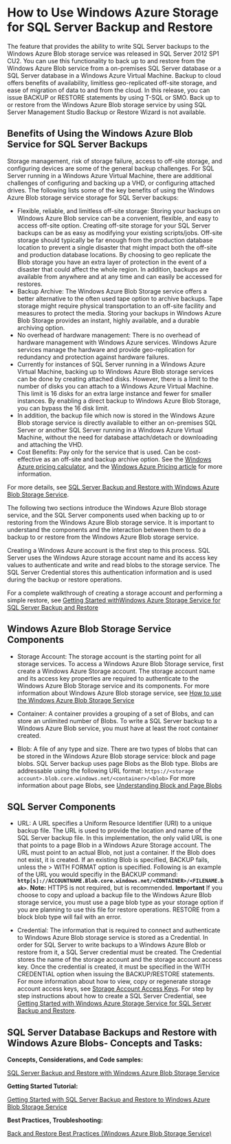 <properties linkid="manage-services-storage-SQL-Server-backup" urlDisplayName="Storage for SQL Server backups" pageTitle="How to Use Windows Azure Storage for SQL Server Backup and Restore" metaKeywords="" description="" metaCanonical="" services="storage" documentationCenter="" title="How to Use Windows Azure Storage for SQL Server Backup and Restore" authors=""  solutions="" writer="karaman" manager="clairt" editor="tysonn"  />



<h1 id="SQLServerBackupandRestoretostorage">  How to Use Windows Azure Storage for SQL Server Backup and Restore</h1>

The feature that provides the ability to write SQL Server backups to the Windows Azure Blob storage service was released in SQL Server 2012 SP1 CU2. You can use this functionality to back up to and restore from the Windows Azure Blob service from a on-premises SQL Server database or a SQL Server database in a Windows Azure Virtual Machine. Backup to cloud offers benefits of availability, limitless geo-replicated off-site storage, and ease of migration of data to and from the cloud.   In this release, you can issue BACKUP or RESTORE statements by using T-SQL or SMO. Back up to or restore from the Windows Azure Blob storage service by using SQL Server Management Studio Backup or Restore Wizard is not available.

<h2> Benefits of Using the Windows Azure Blob Service for SQL Server Backups</h2>

Storage management, risk of storage failure, access to off-site storage, and configuring devices are some of the general backup challenges.  For SQL Server running in a Windows Azure Virtual Machine, there are additional challenges of configuring and backing up a VHD, or configuring attached drives. The following lists some of the key benefits of using the Windows Azure Blob storage service storage for SQL Server backups:

* Flexible, reliable, and limitless off-site storage: Storing your backups on Windows Azure Blob service can be a convenient, flexible, and easy to access off-site option. Creating off-site storage for your SQL Server backups can be as easy as modifying your existing scripts/jobs. Off-site storage should typically be far enough from the production database location to prevent a single disaster that might impact both the off-site and production database locations. By choosing to geo replicate the Blob storage you have an extra layer of protection in the event of a disaster that could affect the whole region. In addition, backups are available from anywhere and at any time and can easily be accessed for restores.
* Backup Archive: The Windows Azure Blob Storage service offers a better alternative to the often used tape option to archive backups. Tape storage might require physical transportation to an off-site facility and measures to protect the media. Storing your backups in Windows Azure Blob Storage provides an instant, highly available, and a durable archiving option.
* No overhead of hardware management: There is no overhead of hardware management with Windows Azure services. Windows Azure services manage the hardware and provide geo-replication for redundancy and protection against hardware failures.
* Currently for instances of SQL Server running in a Windows Azure Virtual Machine, backing up to Windows Azure Blob storage services can be done by creating attached disks. However, there is a limit to the number of disks you can attach to a Windows Azure Virtual Machine. This limit is 16 disks for an extra large instance and fewer for smaller instances. By enabling a direct backup to Windows Azure Blob Storage, you can bypass the 16 disk limit.
* In addition, the backup file which now is stored in the Windows Azure Blob storage service is directly available to either an on-premises SQL Server or another SQL Server running in a Windows Azure Virtual Machine, without the need for database attach/detach or downloading and attaching the VHD.
* Cost Benefits: Pay only for the service that is used. Can be cost-effective as an off-site and backup archive option. See the [Windows Azure pricing calculator](http://go.microsoft.com/fwlink/?LinkId=277060 "Pricing Calculator"), and the [Windows Azure Pricing article](http://go.microsoft.com/fwlink/?LinkId=277059 "Pricing article") for more information.

For more details, see [SQL Server Backup and Restore with Windows Azure Blob Storage Service](http://go.microsoft.com/fwlink/?LinkId=271617).

The following two sections introduce the Windows Azure Blob storage service, and the SQL Server components used when backing up to or restoring from the Windows Azure Blob storage service. It is important to understand the components and the interaction between them to do a backup to or restore from the Windows Azure Blob storage service. 

Creating a Windows Azure account is the first step to this process. SQL Server uses the Windows Azure storage account name and its access key values to authenticate and write and read blobs to the storage service. The SQL Server Credential stores this authentication information and is used during the backup or restore operations. 

For a complete walkthrough of creating a storage account and performing a simple restore, see [Getting Started withWindows Azure Storage Service for SQL Server Backup and Restore](http://go.microsoft.com/fwlink/?LinkId=271615) 

## Windows Azure Blob Storage Service Components 

* Storage Account: The storage account is the starting point for all storage services. To access a Windows Azure Blob Storage service, first create a Windows Azure Storage account. The storage account name and its access key properties are required to authenticate to the Windows Azure Blob Storage service and its components. 
For more information about Windows Azure Blob storage service, see [How to use the Windows Azure Blob Storage Service](http://www.windowsazure.com/en-us/develop/net/how-to-guides/blob-storage/)

* Container: A container provides a grouping of a set of Blobs, and can store an unlimited number of Blobs. To write a SQL Server backup to a Windows Azure Blob service, you must have at least the root container created. 

* Blob: A file of any type and size. There are two types of blobs that can be stored in the Windows Azure Blob storage service: block and page blobs.  SQL Server backup uses page Blobs as the Blob type. Blobs are addressable using the following URL format: `https://<storage account>.blob.core.windows.net/<container>/<blob>`
For more information about page Blobs, see [Understanding Block and Page Blobs](http://msdn.microsoft.com/en-us/library/windowsazure/ee691964.aspx)

## SQL Server Components

* URL: A URL specifies a Uniform Resource Identifier (URI) to a unique backup file. The URL is used to provide the location and name of the SQL Server backup file. In this implementation, the only valid URL is one that points to a page Blob in a Windows Azure Storage account. The URL must point to an actual Blob, not just a container. If the Blob does not exist, it is created. If an existing Blob is specified, BACKUP fails, unless the > WITH FORMAT option is specified. 
Following is an example of the URL you would specifiy in the BACKUP command: 
**` http[s]://ACCOUNTNAME.Blob.core.windows.net/<CONTAINER>/<FILENAME.bak>`**. 
<b>Note:</b> HTTPS is not required, but is recommended.
<b>Important</b>
If you choose to copy and upload a backup file to the Windows Azure Blob storage service, you must use a page blob type as your storage option if you are planning to use this file for restore operations. RESTORE from a block blob type will fail with an error. 

* Credential: The information that is required to connect and authenticate to Windows Azure Blob storage service is stored as a Credential.  In order for SQL Server to write backups to a Windows Azure Blob or restore from it, a SQL Server credential must be created. The Credential stores the name of the storage account and the storage account access key.  Once the credential is created, it must be specified in the WITH CREDENTIAL option when issuing the BACKUP/RESTORE statements. For more information about how to view, copy or regenerate storage account access keys, see [Storage Account Access Keys](http://msdn.microsoft.com/en-us/library/windowsazure/hh531566.aspx).
For step by step instructions about how to create a SQL Server Credential, see [Getting Started with Windows Azure Storage Service for SQL Server Backup and Restore](http://go.microsoft.com/fwlink/?LinkId=271615).

## SQL Server Database Backups and Restore with Windows Azure Blobs- Concepts and Tasks:

**Concepts, Considerations, and Code samples:**

[SQL Server Backup and Restore with Windows Azure Blob Storage Service](http://go.microsoft.com/fwlink/?LinkId=271617)

**Getting Started Tutorial:**

[Getting Started with SQL Server Backup and Restore to Windows Azure Blob Storage Service](http://go.microsoft.com/fwlink/?LinkID=271615 "Tutorial")

**Best Practices, Troubleshooting:**
	
[Back and Restore Best Practices (Windows Azure Blob Storage Service)](http://go.microsoft.com/fwlink/?LinkId=272394)




	




